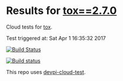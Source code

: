 # Results for [tox==2.7.0](https://devpi.net/obestwalter/dev/tox/2.7.0)

Cloud tests for [tox](https://github.com/tox-dev/tox).

Test triggered at: Sat Apr  1 16:35:32 2017

[![Build Status](https://travis-ci.org/obestwalter/devpi-cloud-test-tox.svg?branch=master)](https://travis-ci.org/obestwalter/devpi-cloud-test-tox)

[![Build status](https://ci.appveyor.com/api/projects/status/98yyno2u5fpnds4l/branch/master?svg=true)](https://ci.appveyor.com/project/obestwalter/devpi-cloud-test-tox/branch/master)

This repo uses [devpi-cloud-test](https://github.com/obestwalter/devpi-cloud-test).
